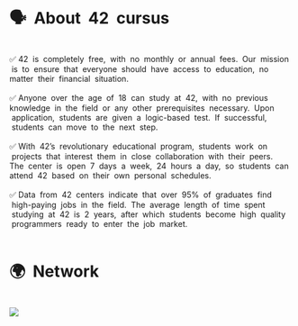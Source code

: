 #  🗣 &nbsp;About &nbsp;42 &nbsp;cursus

<br>
✅ 42&nbsp; is&nbsp; completely&nbsp; free,&nbsp; with&nbsp; no &nbsp;monthly &nbsp;or &nbsp;annual &nbsp;fees. &nbsp;Our &nbsp;mission &nbsp;is &nbsp;to&nbsp; ensure&nbsp; that&nbsp; everyone &nbsp;should &nbsp;have &nbsp;access &nbsp;to&nbsp; education, &nbsp;no&nbsp; matter&nbsp; their &nbsp;financial&nbsp; situation.<br><br>
✅ Anyone &nbsp;over&nbsp; the &nbsp;age&nbsp; of&nbsp; 18&nbsp; can &nbsp;study &nbsp;at&nbsp; 42, &nbsp;with &nbsp;no&nbsp; previous&nbsp; knowledge&nbsp; in&nbsp; the &nbsp;field &nbsp;or&nbsp; any&nbsp; other &nbsp;prerequisites&nbsp; necessary.&nbsp; Upon &nbsp;application, &nbsp;students &nbsp;are&nbsp; given&nbsp; a &nbsp;logic-based &nbsp;test. &nbsp;If &nbsp;successful, &nbsp;students &nbsp;can &nbsp;move&nbsp; to &nbsp;the&nbsp; next&nbsp; step.<br><br>
✅ With&nbsp; 42’s &nbsp;revolutionary &nbsp;educational&nbsp; program, &nbsp;students &nbsp;work &nbsp;on &nbsp;projects &nbsp;that&nbsp; interest &nbsp;them &nbsp;in &nbsp;close&nbsp; collaboration&nbsp; with&nbsp; their&nbsp; peers.&nbsp; The&nbsp; center &nbsp;is &nbsp;open &nbsp;7&nbsp; days&nbsp; a &nbsp;week,&nbsp; 24 &nbsp;hours&nbsp; a&nbsp; day,&nbsp; so &nbsp;students &nbsp;can&nbsp; attend&nbsp; 42&nbsp; based &nbsp;on&nbsp; their &nbsp;own &nbsp;personal &nbsp;schedules.<br><br>
✅ Data &nbsp;from &nbsp;42 &nbsp;centers &nbsp;indicate&nbsp; that &nbsp;over &nbsp;95% &nbsp;of&nbsp; graduates &nbsp;find &nbsp;high-paying &nbsp;jobs &nbsp;in &nbsp;the &nbsp;field. &nbsp;The &nbsp;average &nbsp;length &nbsp;of &nbsp;time &nbsp;spent &nbsp;studying&nbsp; at&nbsp; 42 &nbsp;is &nbsp;2&nbsp; years,&nbsp; after &nbsp;which &nbsp;students &nbsp;become&nbsp; high &nbsp;quality &nbsp;programmers &nbsp;ready &nbsp;to &nbsp;enter&nbsp; the &nbsp;job &nbsp;market.
<br><br>

# 🌍 &nbsp;Network
<br>
<img src="https://42yerevan.am/wp-content/uploads/2022/10/42-Network-logo-01-scaled-1.jpg">

